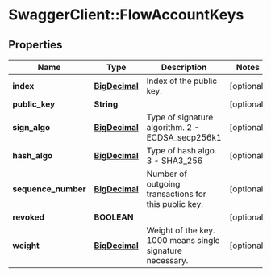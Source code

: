 # SwaggerClient::FlowAccountKeys

## Properties
Name | Type | Description | Notes
------------ | ------------- | ------------- | -------------
**index** | [**BigDecimal**](BigDecimal.md) | Index of the public key. | [optional] 
**public_key** | **String** |  | [optional] 
**sign_algo** | [**BigDecimal**](BigDecimal.md) | Type of signature algorithm. 2 - ECDSA_secp256k1 | [optional] 
**hash_algo** | [**BigDecimal**](BigDecimal.md) | Type of hash algo. 3 - SHA3_256 | [optional] 
**sequence_number** | [**BigDecimal**](BigDecimal.md) | Number of outgoing transactions for this public key. | [optional] 
**revoked** | **BOOLEAN** |  | [optional] 
**weight** | [**BigDecimal**](BigDecimal.md) | Weight of the key. 1000 means single signature necessary. | [optional] 

